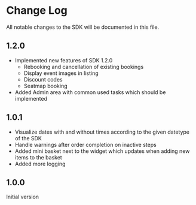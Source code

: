 # Change Log

All notable changes to the SDK will be documented in this file.

## 1.2.0

* Implemented new features of SDK 1.2.0
  * Rebooking and cancellation of existing bookings
  * Display event images in listing
  * Discount codes
  * Seatmap booking
* Added Admin area with common used tasks which should be implemented


## 1.0.1

* Visualize dates with and without times according to the given datetype of the SDK
* Handle warnings after order completion on inactive steps
* Added mini basket next to the widget which updates when adding new items to the basket
* Added more logging

## 1.0.0

Initial version
